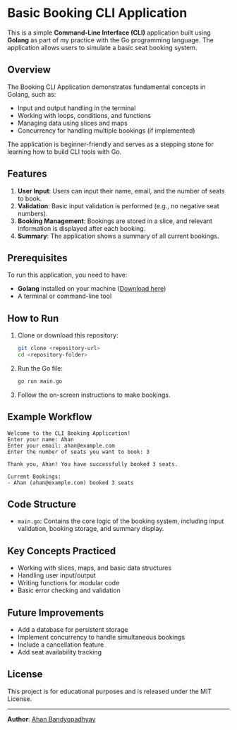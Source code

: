 # Basic Booking CLI Application

This is a simple **Command-Line Interface (CLI)** application built using **Golang** as part of my practice with the Go programming language. The application allows users to simulate a basic seat booking system.

## Overview
The Booking CLI Application demonstrates fundamental concepts in Golang, such as:
- Input and output handling in the terminal
- Working with loops, conditions, and functions
- Managing data using slices and maps
- Concurrency for handling multiple bookings (if implemented)

The application is beginner-friendly and serves as a stepping stone for learning how to build CLI tools with Go.

## Features
1. **User Input**: Users can input their name, email, and the number of seats to book.
2. **Validation**: Basic input validation is performed (e.g., no negative seat numbers).
3. **Booking Management**: Bookings are stored in a slice, and relevant information is displayed after each booking.
4. **Summary**: The application shows a summary of all current bookings.

## Prerequisites
To run this application, you need to have:
- **Golang** installed on your machine ([Download here](https://golang.org/dl/))
- A terminal or command-line tool

## How to Run
1. Clone or download this repository:
   ```bash
   git clone <repository-url>
   cd <repository-folder>
   ```

2. Run the Go file:
   ```bash
   go run main.go
   ```

3. Follow the on-screen instructions to make bookings.

## Example Workflow
```plaintext
Welcome to the CLI Booking Application!
Enter your name: Ahan
Enter your email: ahan@example.com
Enter the number of seats you want to book: 3

Thank you, Ahan! You have successfully booked 3 seats.

Current Bookings:
- Ahan (ahan@example.com) booked 3 seats
```

## Code Structure
- `main.go`: Contains the core logic of the booking system, including input validation, booking storage, and summary display.

## Key Concepts Practiced
- Working with slices, maps, and basic data structures
- Handling user input/output
- Writing functions for modular code
- Basic error checking and validation

## Future Improvements
- Add a database for persistent storage
- Implement concurrency to handle simultaneous bookings
- Include a cancellation feature
- Add seat availability tracking

## License
This project is for educational purposes and is released under the MIT License.

---
**Author**: [Ahan Bandyopadhyay](#)
